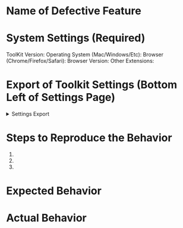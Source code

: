 <!-- Thank you for submitting a bug report! Please take the time to fill out every section of this form. Failure to complete any of these sections will result in us not being able to debug your issue and may result in us closing the report entirely. -->

# Name of Defective Feature


# System Settings (Required)
ToolKit Version:
Operating System (Mac/Windows/Etc):
Browser (Chrome/Firefox/Safari):
Browser Version:
Other Extensions:

# Export of Toolkit Settings (Bottom Left of Settings Page)
<details>
<summary>Settings Export</summary>

```
[paste settings here]
```
</details>

# Steps to Reproduce the Behavior
<!-- Please write down the steps necessary to reproduce the behavior you're seeing. Please be as thorough as possible. -->

1. ​
2. ​
3. ​

# Expected Behavior
<!-- What did you expect would happen after completing the steps? -->


# Actual Behavior
<!-- What actually happened after you completed the steps. -->

